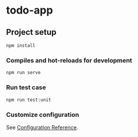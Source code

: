 # todo-app

## Project setup
```
npm install
```

### Compiles and hot-reloads for development
```
npm run serve
```

### Run test case
```
npm run test:unit
```

### Customize configuration
See [Configuration Reference](https://cli.vuejs.org/config/).
